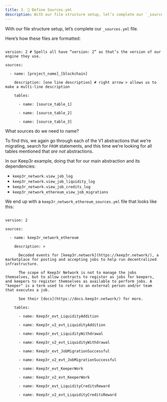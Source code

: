 ```yaml
---
title: 3. 📙 Define Sources.yml
description: With our file structure setup, let’s complete our `_sources.yml` file.
---
```


With our file structure setup, let’s complete our `_sources.yml` file.

Here’s how these files are formatted:

```sls

version: 2 # Spells all have “version: 2” as that’s the version of our engine they use.

sources:

  - name: [project_name]_[blockchain]

    description: [one line description] # right arrow > allows us to make a multi-line description

    tables:

      - name: [source_table_1]

      - name: [source_table_2]

      - name: [source_table_3]

```

What sources do we need to name?

To find this, we again go through each of the V1 abstractions that we’re migrating, search for `FROM` statements, and this time we’re looking for all tables mentioned that *are not* abstractions.

In our Keep3r example, doing that for our main abstraction and its dependencies:

* `keep3r_network.view_job_log`
* `keep3r_network.view_job_liquidity_log`
* `keep3r_network.view_job_credits_log`
* `keep3r_network_ethereum_view_job_migrations`

We end up with a `keep3r_network_ethereum_sources.yml` file that looks like this:

```sls

version: 2

sources:

  - name: keep3r_network_ethereum

    description: >

      Decoded events for [keep3r.network](https://keep3r.network/), a marketplace for posting and accepting jobs to help run decentralized infrastructure.

      The scope of Keep3r Network is not to manage the jobs themselves, but to allow contracts to register as jobs for keepers, and keepers to register themselves as available to perform jobs. A "keeper" is a term used to refer to an external person and/or team that executes a job.

      See their [docs](https://docs.keep3r.network/) for more.

    tables:

      - name: Keep3r_evt_LiquidityAddition

      - name: Keep3r_v2_evt_LiquidityAddition

      - name: Keep3r_evt_LiquidityWithdrawal

      - name: Keep3r_v2_evt_LiquidityWithdrawal

      - name: Keep3r_evt_JobMigrationSuccessful

      - name: Keep3r_v2_evt_JobMigrationSuccessful

      - name: Keep3r_evt_KeeperWork

      - name: Keep3r_v2_evt_KeeperWork

      - name: Keep3r_evt_LiquidityCreditsReward

      - name: Keep3r_v2_evt_LiquidityCreditsReward

```